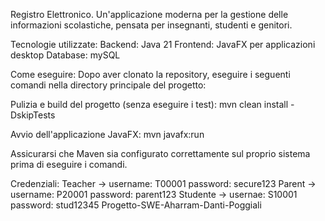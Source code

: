 Registro Elettronico.
Un'applicazione moderna per la gestione delle informazioni scolastiche, pensata per insegnanti, studenti e genitori.

Tecnologie utilizzate:
Backend: Java 21
Frontend: JavaFX per applicazioni desktop
Database: mySQL

Come eseguire:
Dopo aver clonato la repository, eseguire i seguenti comandi nella directory principale del progetto:

Pulizia e build del progetto (senza eseguire i test):
mvn clean install -DskipTests

Avvio dell'applicazione JavaFX:
mvn javafx:run

Assicurarsi che Maven sia configurato correttamente sul proprio sistema prima di eseguire i comandi.

Credenziali:
Teacher -> username: T00001  password: secure123
Parent -> username: P20001 password: parent123
Studente -> usernae: S10001 password: stud12345
Progetto-SWE-Aharram-Danti-Poggiali
